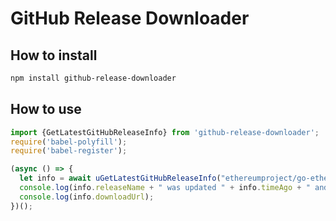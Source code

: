 # GitHub Release Downloader

## How to install
```bash
npm install github-release-downloader
```

## How to use
```javascript
import {GetLatestGitHubReleaseInfo} from 'github-release-downloader';
require('babel-polyfill');
require('babel-register');

(async () => {
  let info = await uGetLatestGitHubReleaseInfo("ethereumproject/go-ethereum");
  console.log(info.releaseName + " was updated " + info.timeAgo + " and downloaded " + info.downloadCount.toLocaleString() + " times.",);
  console.log(info.downloadUrl);
})();
```
